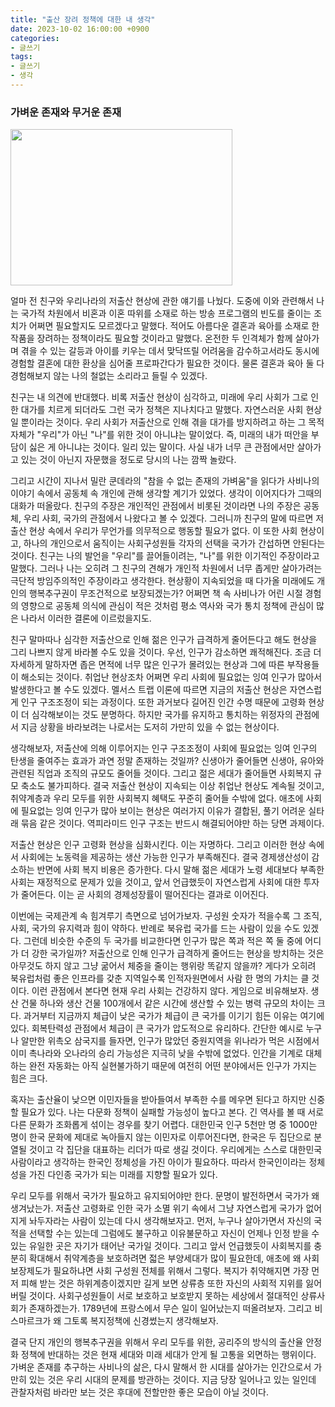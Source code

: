 ```yaml
---
title: "출산 장려 정책에 대한 내 생각"
date: 2023-10-02 16:00:00 +0900
categories:
- 글쓰기
tags:
- 글쓰기
- 생각
---
```


### 가벼운 존재와 무거운 존재

<img src="https://github.com/NHRWV/nhrwv.github.io/assets/54979241/3b218cd8-138d-42a9-9959-93986cf1cc19" width="355" height="250"/>



얼마 전 친구와 우리나라의 저출산 현상에 관한 얘기를 나눴다. 도중에 이와 관련해서 나는 국가적 차원에서 비혼과 이혼 따위를 소재로 하는 방송 프로그램의 빈도를 줄이는 조치가 어쩌면 필요할지도 모르겠다고 말했다. 적어도 아름다운 결혼과 육아를 소재로 한 작품을 장려하는 정책이라도 필요할 것이라고 말했다. 온전한 두 인격체가 함께 살아가며 겪을 수 있는 갈등과 아이를 키우는 데서 맞닥뜨릴 어려움을 감수하고서라도 동시에 경험할 결혼에 대한 환상을 심어줄 프로파간다가 필요한 것이다. 물론 결혼과 육아 둘 다 경험해보지 않는 나의 철없는 소리라고 들릴 수 있겠다.

친구는 내 의견에 반대했다. 비록 저출산 현상이 심각하고, 미래에 우리 사회가 그로 인한 대가를 치르게 되더라도 그런 국가 정책은 지나치다고 말했다. 자연스러운 사회 현상일 뿐이라는 것이다. 우리 사회가 저출산으로 인해 겪을 대가를 방지하려고 하는 그 목적 자체가 "우리"가 아닌 "나"를 위한 것이 아니냐는 말이었다. 즉, 미래의 내가 떠안을 부담이 싫은 게 아니냐는 것이다. 일리 있는 말이다. 사실 내가 너무 큰 관점에서만 살아가고 있는 것이 아닌지 자문했을 정도로 당시의 나는 깜짝 놀랐다.

그리고 시간이 지나서 밀란 쿤데라의 "참을 수 없는 존재의 가벼움"을 읽다가 사비나의 이야기 속에서 공동체 속 개인에 관해 생각할 계기가 있었다. 생각이 이어지다가 그때의 대화가 떠올랐다. 친구의 주장은 개인적인 관점에서 비롯된 것이라면 나의 주장은 공동체, 우리 사회, 국가의 관점에서 나왔다고 볼 수 있겠다. 그러니까 친구의 말에 따르면 저출산 현상 속에서 우리가 무언가를 의무적으로 행동할 필요가 없다. 이 또한 사회 현상이고, 하나의 개인으로서 움직이는 사회구성원들 각자의 선택을 국가가 간섭하면 안된다는 것이다. 친구는 나의 발언을 "우리"를 끌어들이려는, "나"를 위한 이기적인 주장이라고 말했다. 그러나 나는 오히려 그 친구의 견해가 개인적 차원에서 너무 좁게만 살아가려는 극단적 방임주의적인 주장이라고 생각한다. 현상황이 지속되었을 때 다가올 미래에도 개인의 행복추구권이 무조건적으로 보장되겠는가? 어쩌면 책 속 사비나가 어린 시절 경험의 영향으로 공동체 의식에 관심이 적은 것처럼 평소 역사와 국가 통치 정책에 관심이 많은 나라서 이러한 결론에 이르렀을지도.

친구 말마따나 심각한 저출산으로 인해 젊은 인구가 급격하게 줄어든다고 해도 현상을 그리 나쁘지 않게 바라볼 수도 있을 것이다. 우선, 인구가 감소하면 쾌적해진다. 조금 더 자세하게 말하자면 좁은 면적에 너무 많은 인구가 몰려있는 현상과 그에 따른 부작용들이 해소되는 것이다. 취업난 현상조차 어쩌면 우리 사회에 필요없는 잉여 인구가 많아서 발생한다고 볼 수도 있겠다. 멜서스 트랩 이론에 따르면 지금의 저출산 현상은 자연스럽게 인구 구조조정이 되는 과정이다. 또한 과거보다 길어진 인간 수명 때문에 고령화 현상이 더 심각해보이는 것도 분명하다. 하지만 국가를 유지하고 통치하는 위정자의 관점에서 지금 상황을 바라보려는 나로서는 도저히 가만히 있을 수 없는 현상이다.

생각해보자, 저출산에 의해 이루어지는 인구 구조조정이 사회에 필요없는 잉여 인구의 탄생을 줄여주는 효과가 과연 정말 존재하는 것일까? 신생아가 줄어들면 신생아, 유아와 관련된 직업과 조직의 규모도 줄어들 것이다. 그리고 젊은 세대가 줄어들면 사회복지 규모 축소도 불가피하다. 결국 저출산 현상이 지속되는 이상 취업난 현상도 계속될 것이고, 취약계층과 우리 모두를 위한 사회복지 혜택도 꾸준히 줄어들 수밖에 없다. 애초에 사회에 필요없는 잉여 인구가 많아 보이는 현상은 여러가지 이유가 결합된, 풀기 어려운 실타래 묶음 같은 것이다. 역피라미드 인구 구조는 반드시 해결되어야만 하는 당면 과제이다.

저출산 현상은 인구 고령화 현상을 심화시킨다. 이는 자명하다. 그리고 이러한 현상 속에서 사회에는 노동력을 제공하는 생산 가능한 인구가 부족해진다. 결국 경제생산성이 감소하는 반면에 사회 복지 비용은 증가한다. 다시 말해 젊은 세대가 노령 세대보다 부족한 사회는 재정적으로 문제가 있을 것이고, 앞서 언급했듯이 자연스럽게 사회에 대한 투자가 줄어든다. 이는 곧 사회의 경제성장률이 떨어진다는 결과로 이어진다.

이번에는 국제관계 속 힘겨루기 측면으로 넘어가보자. 구성원 숫자가 적을수록 그 조직, 사회, 국가의 유지력과 힘이 약하다. 반례로 북유럽 국가를 드는 사람이 있을 수도 있겠다. 그런데 비슷한 수준의 두 국가를 비교한다면 인구가 많은 쪽과 적은 쪽 둘 중에 어디가 더 강한 국가일까? 저출산으로 인해 인구가 급격하게 줄어드는 현상을 방치하는 것은 아무것도 하지 않고 그냥 굶어서 체중을 줄이는 행위랑 똑같지 않을까? 게다가 오히려 북유럽처럼 좋은 인프라를 갖춘 지역일수록 인적자원면에서 사람 한 명의 가치는 클 것이다. 이런 관점에서 본다면 현재 우리 사회는 건강하지 않다. 게임으로 비유해보자. 생산 건물 하나와 생산 건물 100개에서 같은 시간에 생산할 수 있는 병력 규모의 차이는 크다. 과거부터 지금까지 체급이 낮은 국가가 체급이 큰 국가를 이기기 힘든 이유는 여기에 있다. 회복탄력성 관점에서 체급이 큰 국가가 압도적으로 유리하다. 간단한 예시로 누구나 알만한 위촉오 삼국지를 들자면, 인구가 많았던 중원지역을 위나라가 먹은 시점에서 이미 촉나라와 오나라의 승리 가능성은 지극히 낮을 수밖에 없었다. 인간을 기계로 대체하는 완전 자동화는 아직 실현불가하기 때문에 여전히 어떤 분야에서든 인구가 가지는 힘은 크다.

혹자는 출산율이 낮으면 이민자들을 받아들여서 부족한 수를 메우면 된다고 하지만 신중할 필요가 있다. 나는 다문화 정책이 실패할 가능성이 높다고 본다. 긴 역사를 볼 때 서로 다른 문화가 조화롭게 섞이는 경우를 찾기 어렵다. 대한민국 인구 5천만 명 중 1000만 명이 한국 문화에 제대로 녹아들지 않는 이민자로 이루어진다면, 한국은 두 집단으로 분열될 것이고 각 집단을 대표하는 리더가 따로 생길 것이다. 우리에게는 스스로 대한민국 사람이라고 생각하는 한국인 정체성을 가진 아이가 필요하다. 따라서 한국인이라는 정체성을 가진 다인종 국가가 되는 미래를 지향할 필요가 있다.

우리 모두를 위해서 국가가 필요하고 유지되어야만 한다. 문명이 발전하면서 국가가 왜 생겨났는가. 저출산 고령화로 인한 국가 소멸 위기 속에서 그냥 자연스럽게 국가가 없어지게 놔두자라는 사람이 있는데 다시 생각해보자고. 먼저, 누구나 살아가면서 자신의 국적을 선택할 수는 있는데 그럼에도 불구하고 이유불문하고 자신이 언제나 인정 받을 수 있는 유일한 곳은 자기가 태어난 국가일 것이다. 그리고 앞서 언급했듯이 사회복지를 충분히 확대해서 취약계층을 보호하려면 젋은 부양세대가 많이 필요한데, 애초에 왜 사회보장제도가 필요하냐면 사회 구성원 전체를 위해서 그렇다. 복지가 취약해지면 가장 먼저 피해 받는 것은 하위계층이겠지만 길게 보면 상류층 또한 자신의 사회적 지위를 잃어버릴 것이다. 사회구성원들이 서로 보호하고 보호받지 못하는 세상에서 절대적인 상류사회가 존재하겠는가. 1789년에 프랑스에서 무슨 일이 일어났는지 떠올려보자. 그리고 비스마르크가 왜 그토록 복지정책에 신경썼는지 생각해보자. 

결국 단지 개인의 행복추구권을 위해서 우리 모두를 위한, 공리주의 방식의 출산율 안정화 정책에 반대하는 것은 현재 세대와 미래 세대가 안게 될 고통을 외면하는 행위이다. 가벼운 존재를 추구하는 사비나의 삶은, 다시 말해서 한 시대를 살아가는 인간으로서 가만히 있는 것은 우리 시대의 문제를 방관하는 것이다. 지금 당장 일어나고 있는 일인데 관찰자처럼 바라만 보는 것은 후대에 전할만한 좋은 모습이 아닐 것이다.
